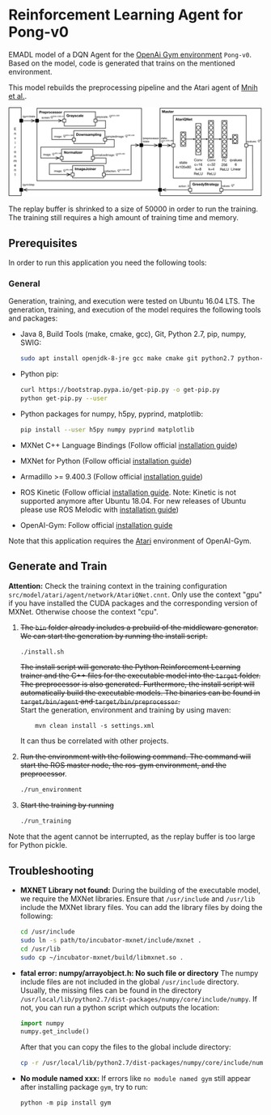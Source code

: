 <!-- (c) https://github.com/MontiCore/monticore -->
# Reinforcement Learning Agent for Pong-v0

EMADL model of a DQN Agent for the [OpenAi Gym environment](https://gym.openai.com/envs/Pong-v0/) `Pong-v0`. Based on the model, code is generated that trains on the mentioned environment.

This model rebuilds the preprocessing pipeline and the Atari agent of [Mnih et al.](https://arxiv.org/abs/1312.5602).

![Atari C&C Diagram](pictures/atari_cac.png)

The replay buffer is shrinked to a size of 50000 in order to run the training. The training still requires a high amount of training time and memory.

## Prerequisites

In order to run this application you need the following tools:

### General

Generation, training, and execution were tested on Ubuntu 16.04 LTS. The generation, training, and execution of the model requires the following tools and packages:
  
- Java 8, Build Tools (make, cmake, gcc), Git, Python 2.7, pip, numpy, SWIG:

    ```bash
    sudo apt install openjdk-8-jre gcc make cmake git python2.7 python-dev python-numpy swig libboost-all-dev curl
    ```
- Python pip:
    ```bash
    curl https://bootstrap.pypa.io/get-pip.py -o get-pip.py
    python get-pip.py --user
    ```

- Python packages for numpy, h5py, pyprind, matplotlib:

    ```bash
    pip install --user h5py numpy pyprind matplotlib
    ```

- MXNet C++ Language Bindings (Follow official [installation guide](https://mxnet.incubator.apache.org/versions/master/install/ubuntu_setup.html))
- MXNet for Python (Follow official [installation guide](https://mxnet.incubator.apache.org/versions/master/install/index.html?platform=Linux&language=Python&processor=CPU))
- Armadillo >= 9.400.3 (Follow official [installation guide](http://arma.sourceforge.net/download.html))
- ROS Kinetic (Follow official [installation guide](http://wiki.ros.org/kinetic/Installation/Ubuntu). Note: Kinetic is not supported anymore after Ubuntu 18.04. For new releases of Ubuntu please use ROS Melodic with [installation guide](http://wiki.ros.org/melodic/Installation/Ubuntu))
- OpenAI-Gym: Follow official [installation guide](https://github.com/openai/gym#installation)

Note that this application requires the [Atari](https://github.com/openai/gym/blob/master/docs/environments.md) environment of OpenAI-Gym.


## Generate and Train

**Attention:** Check the training context in the training configuration `src/model/atari/agent/network/AtariQNet.cnnt`. Only use the context "gpu" if you have installed the CUDA packages and the corresponding version of MXNet. Otherwise choose the context "cpu".

1) ~~The `bin` folder already includes a prebuild of the middleware generator. We can start the generation by running the install script.~~
    ```bash
    ./install.sh
    ```
    ~~The install script will generate the Python Reinforcement Learning trainer and the C++ files for the executable model into the `target` folder. The preprocessor is also generated. Furthermore, the install script will automatically build the executable models. The binaries can be found in `target/bin/agent` and `target/bin/preprocessor`.~~  
    Start the generation, environment and training by using maven:
   ```shell script
       mvn clean install -s settings.xml
   ```
   It can thus be correlated with other projects.
   
2) ~~Run the environment with the following command. The command will start the ROS master node, the ros-gym environment, and the preprocessor~~.
    ```bash
    ./run_environment
    ```

3) ~~Start the training by running~~
    ```bash
    ./run_training
    ```

Note that the agent cannot be interrupted, as the replay buffer is too large for Python pickle.

## Troubleshooting
- **MXNET Library not found:** During the building of the executable model, we require the MXNet libraries. Ensure that  `/usr/include` and `/usr/lib` include the MXNet library files. You can add the library files by doing the following: 
    ```bash
    cd /usr/include
    sudo ln -s path/to/incubator-mxnet/include/mxnet .
    cd /usr/lib
    sudo cp ~/incubator-mxnet/build/libmxnet.so .
    ```
- **fatal error: numpy/arrayobject.h: No such file or directory** The numpy include files are not included in the global `/usr/include` directory. Usually, the missing files can be found in the directory `/usr/local/lib/python2.7/dist-packages/numpy/core/include/numpy`. If not, you can run a python script which outputs the location:
    ```python
    import numpy
    numpy.get_include()
    ```
    After that you can copy the files to the global include directory:
    ```bash
    cp -r /usr/local/lib/python2.7/dist-packages/numpy/core/include/numpy /usr/local/include
    ```
 - **No module named xxx:** If errors like `no module named gym` still appear after installing package `gym`, try to run:
    ```shell script:
    python -m pip install gym
    ```
